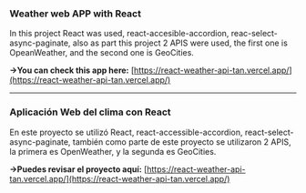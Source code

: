 ### Weather web APP with React

In this project React was used, react-accesible-accordion,
reac-select-async-paginate, also as part this project 2 APIS 
were used, the first one is OpeanWeather, and the second one is GeoCities.

**->You can check this app here:** [https://react-weather-api-tan.vercel.app/](https://react-weather-api-tan.vercel.app/)


---

### Aplicación Web del clima con React

En este proyecto se utilizó React, react-accessible-accordion,
react-select-async-paginate, también como parte de este proyecto se utilizaron 2 APIS,
la primera es OpenWeather, y la segunda es GeoCities.

**->Puedes revisar el proyecto aquí:** [https://react-weather-api-tan.vercel.app/](https://react-weather-api-tan.vercel.app/)